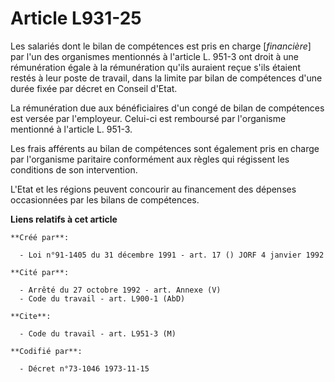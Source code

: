 # Article L931-25

Les salariés dont le bilan de compétences est pris en charge [*financière*] par l'un des organismes mentionnés à l'article L.
951-3 ont droit à une rémunération égale à la rémunération qu'ils auraient reçue s'ils étaient restés à leur poste de
travail, dans la limite par bilan de compétences d'une durée fixée par décret en Conseil d'Etat.

La rémunération due aux bénéficiaires d'un congé de bilan de compétences est versée par l'employeur. Celui-ci est remboursé
par l'organisme mentionné à l'article L. 951-3.

Les frais afférents au bilan de compétences sont également pris en charge par l'organisme paritaire conformément aux règles
qui régissent les conditions de son intervention.

L'Etat et les régions peuvent concourir au financement des dépenses occasionnées par les bilans de compétences.

**Liens relatifs à cet article**

	**Créé par**:

	  - Loi n°91-1405 du 31 décembre 1991 - art. 17 () JORF 4 janvier 1992

	**Cité par**:

	  - Arrêté du 27 octobre 1992 - art. Annexe (V)
	  - Code du travail - art. L900-1 (AbD)

	**Cite**:

	  - Code du travail - art. L951-3 (M)

	**Codifié par**:

	  - Décret n°73-1046 1973-11-15
